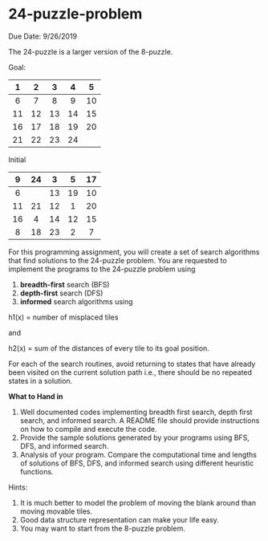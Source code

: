 # 24-puzzle-problem

Due Date: 9/26/2019

The 24-puzzle is a larger version of the 8-puzzle.

Goal:

| 1 | 2 | 3 | 4 | 5 |
|:-:|:-:|:-:|:-:|:-:|
| 6 | 7 | 8 | 9 | 10 |
| 11 | 12 | 13 | 14 | 15 |
| 16 | 17 | 18 | 19 | 20 |
| 21 | 22 | 23 | 24 |   |

Initial

| 9 | 24 | 3 | 5 | 17 |
|:-:|:-:|:-:|:-:|:-:|
| 6 |   | 13 | 19 | 10 |
| 11 | 21 | 12 | 1 | 20 |
| 16 | 4 | 14 | 12 | 15 |
| 8 | 18 | 23 | 2 | 7 |

For this programming assignment, you will create a set of search algorithms that find solutions to the 24-puzzle problem. You are requested to implement the programs to the 24-puzzle problem using

1. **breadth-first**  search (BFS)
2. **depth-first**  search (DFS)
3. **informed** search algorithms using

h1(x) = number of misplaced tiles

and

h2(x) = sum of the distances of every tile to its goal position.

For each of the search routines, avoid returning to states that have already been visited on the current solution path i.e., there should be no repeated states in a solution.

**What to Hand in**

1. Well documented codes implementing breadth first search, depth first search, and informed search. A README file should provide instructions on how to compile and execute the code.
2. Provide the sample solutions generated by your programs using BFS, DFS, and informed search.
3. Analysis of your program. Compare the computational time and lengths of solutions of BFS, DFS, and informed search using different heuristic functions.

Hints:

1. It is much better to model the problem of moving the blank around than moving movable tiles.
2. Good data structure representation can make your life easy.
3. You may want to start from the 8-puzzle problem.